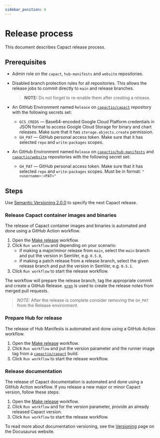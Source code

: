 ```yaml
---
sidebar_position: 6
---
```


# Release process

This document describes Capact release process.

## Prerequisites

- Admin role on the `capact`, `hub-manifests` and `website` repositories.
- Disabled branch protection rules for all repositories. This allows the release jobs to commit directly to `main` and release branches.

    > **NOTE:** Do not forget to re-enable them after creating a release.

- An GitHub Environment named `Release` on [`capactio/capact`](https://github.com/capactio/capact) repository with the following secrets set:
    - `GCS_CREDS` — Base64-encoded Google Cloud Platform credentials in JSON format to access Google Cloud Storage for binary and chart releases. Make sure that it has `storage.objects.create` permission.
    - `GH_PAT` — GitHub personal access token. Make sure that it has selected `repo` and `write:packages` scopes.
- An GitHub Environment named `Release` on [`capactio/hub-manifests`](https://github.com/capactio/hub-manifests) and [`capactio/website`](https://github.com/capactio/website) repositories with the following secret set:
    - `GH_PAT` — GitHub personal access token. Make sure that it has selected `repo` and `write:packages` scopes. Must be in format: `"<username>:<PAT>"`

## Steps

Use [Semantic Versioning 2.0.0](https://semver.org/spec/v2.0.0.html) to specify the next Capact release.

### Release Capact container images and binaries

The release of Capact container images and binaries is automated and done using a GitHub Action workflow.

1. Open the [Make release](https://github.com/capactio/capact/actions/workflows/make-release.yaml) workflow.
1. Click `Run workflow` and depending on your scenario:
   - if making a major/minor release from `main`, select the `main` branch and put the version in SemVer, e.g. `0.5.0`,
   - if making a patch release from a release branch, select the given release branch and put the version in SemVer, e.g. `0.5.1`.
1. Click `Run workflow` to start the release workflow.

The workflow will prepare the release branch, tag the appropriate commit and create a GitHub Release. [`gren`](https://github.com/github-tools/github-release-notes) is used to create the release notes from merged pull requests.

> *NOTE:* After the release is complete consider removing the `GH_PAT` from the Release environment.

### Prepare Hub for release 

The release of Hub Manifests is automated and done using a GitHub Action workflow.

1. Open the [Make release](https://github.com/capactio/hub-manifests/actions/workflows/make-release.yaml) workflow.
1. Click `Run workflow` and put the version parameter and the runner image tag from a [`capactio/capact`](https://github.com/capactio/capact) build.
1. Click `Run workflow` to start the release workflow.

### Release documentation

The release of Capact documentation is automated and done using a GitHub Action workflow.
If you release a new major or minor Capact version, follow these steps:

1. Open the [Make release](https://github.com/capactio/website/actions/workflows/make-release.yaml) workflow.
1. Click `Run workflow` and for the version parameter, provide an already released Capact version.
1. Click `Run workflow` to start the release workflow.

To read more about documentation versioning, see the [Versioning](https://docusaurus.io/docs/versioning) page on the Docusaurus website.
